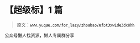 # 【超级标】1 篇

> 原文：[`www.yuque.com/for_lazy/zhoubao/ufbt3xw1de3dx8hh`](https://www.yuque.com/for_lazy/zhoubao/ufbt3xw1de3dx8hh)

公众号懒人找资源，懒人专属群分享